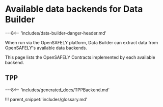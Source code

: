 # Available data backends for Data Builder

---8<-- 'includes/data-builder-danger-header.md'

When run via the OpenSAFELY platform, Data Builder can extract data from
OpenSAFELY's available data backends.

This page lists the OpenSAFELY Contracts implemented by each available
backend.

## TPP
---8<-- 'includes/generated_docs/TPPBackend.md'

!!! parent_snippet:'includes/glossary.md'
